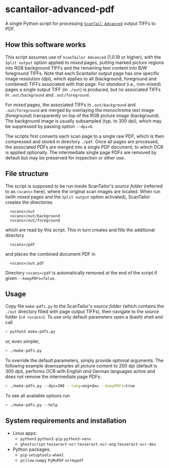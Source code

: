 # scantailor-advanced-pdf

A single Python script for processing [`ScanTail Advanced`](https://github.com/ScanTailor-Advanced/scantailor-advanced) output TIFFs to PDF. 

## How this software works

This script assumes use of `ScanTailor Advanced` (1.0.19 or higher), with
the `Split output` option applied to *mixed* pages, putting marked picture regions into RGB background TIFFs
and the remaining text content into B/W foreground TIFFs.
Note that each Scantailor output page has one specific image resolution (dpi), which applies
to all (background, foreground and combined) TIFFs associated with that page. 
For *standard* (i.e., non-mixed) pages a single output TIFF (in `./out`) is produced, but no 
associated TIFFs in `.out/background` and
`.out/foreground`.

For *mixed* pages, the associated TIFFs in `.out/background` and `.out/foreground` are merged by overlaying
the monochrome text image (foreground) transparently on top of the RGB picture image (background).
The background image is usually subsampled (typ. to 300 dpi), which may be suppressed by passing
option `--dpi=0`.

The scripts first converts each scan page to a single raw PDF, which is then compressed and stored in 
directory `./pdf`. Once all pages are processed, the associated PDFs are merged into a single PDF document,
to which OCR is applied optionally. The intermediate single page PDFs are removed by default but may be preserved
for inspection or other use.

## File structure

The script is supposed to be run inside ScanTailor's *source folder* (referred to as `<scans>` here), 
where the original scan images are located.
When run (with *mixed* pages and the `Split output` option activated), ScanTailor creates the directories
```
  <scans>/out
  <scans>/out/background
  <scans>/out/foreground
```
which are read by this script. This in turn creates and fills the additional directory
```
  <scans>/pdf
```
and places the combined document PDF in
```
  <scans>/out.pdf
```
Directory `<scans>/pdf` is automatically removed at the end of the script if given `--keepPDFs=false`.

## Usage

Copy file `make-pdfs.py` to the ScanTailor's *source folder* (which contains the `./out` directory
filled with page output TIFFs),
then navigate to the source folder (`cd <scans>`).
To use only default parameters open a (bash) shell and call
```bash
> python3 make-pdfs.py
```
or, even simpler,
```bash
> ./make-pdfs.py
```
To override the default parameters, simply provide optional arguments.
The following example downsamples all picture content to 200 dpi (default is 300 dpi),
performs OCR with English *and* German languages active and does not remove the intermediate
page PDFs:
```bash
> ./make-pdfs.py --dpi=200 --lang=eng+deu --keepPDFs=true
```
To see all available options run
```bash
> ./make-pdfs.py --help
```

## System requirements and installation
* Linux apps:
  + `python3` `python3-pip` `python3-venv`
  + `ghostscript` `tesseract-ocr` `tesseract-ocr-eng` `tesseract-ocr-deu`
* Python packages:
  + `pip` `setuptools` `wheel`
  + `pillow` `numpy` `PyMuPDF` `ocrmypdf`
